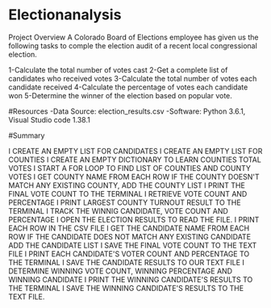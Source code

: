 # Electionanalysis

Project Overview
A Colorado Board of Elections employee has given us the following tasks to comple the election audit of a recent local congressional election.

1-Calculate the total number of votes cast
2-Get a complete list of candidates who received votes
3-Calculate the total number of votes each candidate received
4-Calculate the percentage of votes each candidate won
5-Determine the winner of the election based on popular vote.

#Resources
-Data Source: election_results.csv
-Software: Python 3.6.1, Visual Studio code 1.38.1

#Summary

I CREATE AN EMPTY LIST FOR CANDIDATES 
I CREATE AN EMPTY LIST FOR COUNTIES
I CREATE AN EMPTY DICTIONARY TO LEARN COUNTIES TOTAL VOTES
I START A FOR LOOP TO FIND LIST OF COUNTIES AND COUNTY VOTES
I GET COUNTY NAME FROM EACH ROW
IF THE COUNTY DOESN'T MATCH ANY EXISTING COUNTY, ADD THE COUNTY LIST
I PRINT THE FINAL VOTE COUNT TO THE TERMINAL
I RETRIEVE VOTE COUNT AND PERCENTAGE
I PRINT LARGEST COUNTY TURNOUT RESULT TO THE TERMINAL
I TRACK THE WINNIG CANDIDATE, VOTE COUNT AND PERCENTAGE
I OPEN THE ELECTION RESULTS TO READ THE FILE.
I PRINT EACH ROW IN THE CSV FILE
I GET THE CANDIDATE NAME FROM EACH ROW
IF THE CANDIDATE DOES NOT MATCH ANY EXISTING CANDIDATE ADD THE CANDIDATE LIST 
I SAVE THE FINAL VOTE COUNT TO THE TEXT FILE
I PRINT EACH CANDIDATE'S VOTER COUNT AND PERCENTAGE TO THE TERMINAL
I SAVE THE CANDIDATE RESULTS TO OUR TEXT FILE
I DETERMINE WINNING VOTE COUNT, WINNING PERCENTAGE AND WINNING CANDIDATE
I PRINT THE WINNING CANDIDATE'S RESULTS TO THE TERMINAL
I SAVE THE WINNING CANDIDATE'S RESULTS TO THE TEXT FILE.


